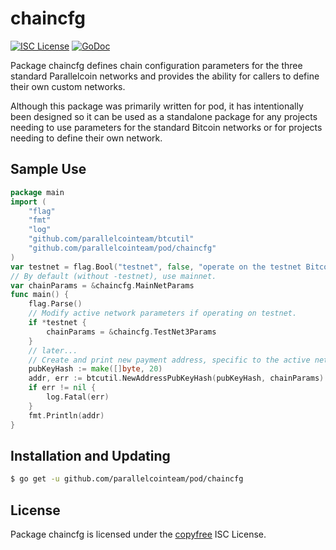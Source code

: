 # chaincfg

[![ISC License](http://img.shields.io/badge/license-ISC-blue.svg)](http://copyfree.org)
[![GoDoc](https://img.shields.io/badge/godoc-reference-blue.svg)](http://godoc.org/git.parallelcoin.io/pod/chaincfg)

Package chaincfg defines chain configuration parameters for the three standard Parallelcoin networks and provides the ability for callers to define their own custom networks.

Although this package was primarily written for pod, it has intentionally been designed so it can be used as a standalone package for any projects needing to use parameters for the standard Bitcoin networks or for projects needing to define their own network.

## Sample Use

```Go
package main
import (
	"flag"
	"fmt"
	"log"
	"github.com/parallelcointeam/btcutil"
	"github.com/parallelcointeam/pod/chaincfg"
)
var testnet = flag.Bool("testnet", false, "operate on the testnet Bitcoin network")
// By default (without -testnet), use mainnet.
var chainParams = &chaincfg.MainNetParams
func main() {
	flag.Parse()
	// Modify active network parameters if operating on testnet.
	if *testnet {
		chainParams = &chaincfg.TestNet3Params
	}
	// later...
	// Create and print new payment address, specific to the active network.
	pubKeyHash := make([]byte, 20)
	addr, err := btcutil.NewAddressPubKeyHash(pubKeyHash, chainParams)
	if err != nil {
		log.Fatal(err)
	}
	fmt.Println(addr)
}
```

## Installation and Updating

```bash
$ go get -u github.com/parallelcointeam/pod/chaincfg
```

## License

Package chaincfg is licensed under the [copyfree](http://copyfree.org) ISC
License.

